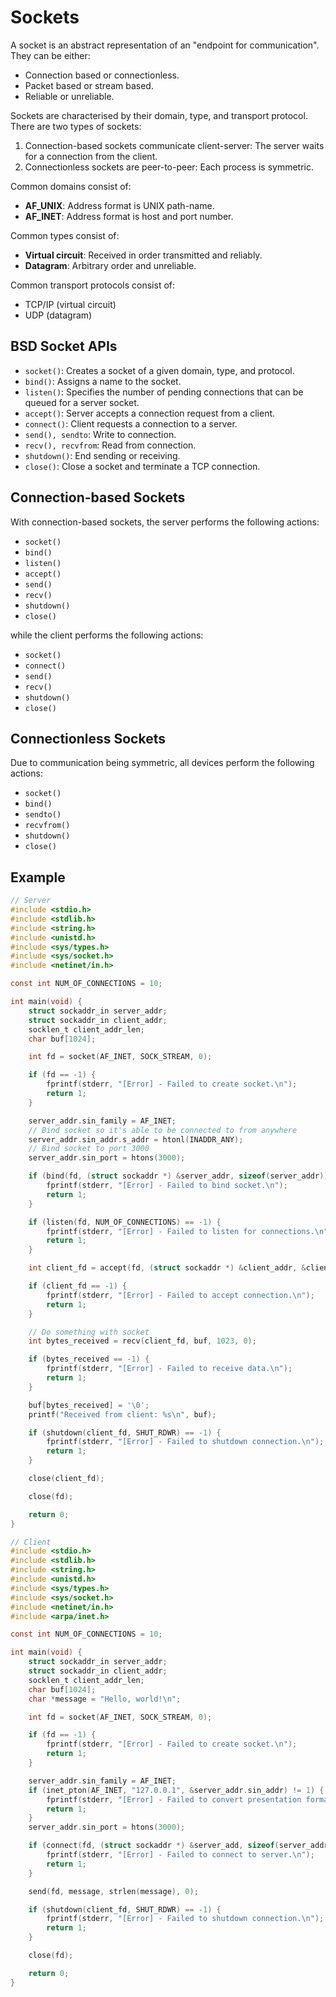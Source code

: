 # Sockets
A socket is an abstract representation of an "endpoint for communication". They
can be either:
- Connection based or connectionless.
- Packet based or stream based.
- Reliable or unreliable.

Sockets are characterised by their domain, type, and transport protocol. 
There are two types of sockets:
1. Connection-based sockets communicate client-server: The server waits for a
connection from the client.
2. Connectionless sockets are peer-to-peer: Each process is symmetric.

Common domains consist of:
- **AF_UNIX**: Address format is UNIX path-name.
- **AF_INET**: Address format is host and port number.

Common types consist of:
- **Virtual circuit**: Received in order transmitted and reliably.
- **Datagram**: Arbitrary order and unreliable.

Common transport protocols consist of:
- TCP/IP (virtual circuit)
- UDP (datagram)

## BSD Socket APIs
- `socket()`: Creates a socket of a given domain, type, and protocol.
- `bind()`: Assigns a name to the socket.
- `listen()`: Specifies the number of pending connections that can be queued for
a server socket.
- `accept()`: Server accepts a connection request from a client.
- `connect()`: Client requests a connection to a server.
- `send(), sendto`: Write to connection.
- `recv(), recvfrom`: Read from connection.
- `shutdown()`: End sending or receiving.
- `close()`: Close a socket and terminate a TCP connection.

## Connection-based Sockets
With connection-based sockets, the server performs the following actions:
- `socket()`
- `bind()`
- `listen()`
- `accept()`
- `send()`
- `recv()`
- `shutdown()`
- `close()`

while the client performs the following actions:
- `socket()`
- `connect()`
- `send()`
- `recv()`
- `shutdown()`
- `close()`

## Connectionless Sockets
Due to communication being symmetric, all devices perform the following actions:
- `socket()`
- `bind()`
- `sendto()`
- `recvfrom()`
- `shutdown()`
- `close()`

## Example
```c
// Server
#include <stdio.h>
#include <stdlib.h>
#include <string.h>
#include <unistd.h>
#include <sys/types.h>
#include <sys/socket.h>
#include <netinet/in.h>

const int NUM_OF_CONNECTIONS = 10;

int main(void) {
    struct sockaddr_in server_addr;
    struct sockaddr_in client_addr;
    socklen_t client_addr_len;
    char buf[1024];

    int fd = socket(AF_INET, SOCK_STREAM, 0);

    if (fd == -1) {
        fprintf(stderr, "[Error] - Failed to create socket.\n");
        return 1;
    }

    server_addr.sin_family = AF_INET;
    // Bind socket so it's able to be connected to from anywhere
    server_addr.sin_addr.s_addr = htonl(INADDR_ANY);
    // Bind socket to port 3000
    server_addr.sin_port = htons(3000);

    if (bind(fd, (struct sockaddr *) &server_addr, sizeof(server_addr)) == -1) {
        fprintf(stderr, "[Error] - Failed to bind socket.\n");
        return 1;
    }

    if (listen(fd, NUM_OF_CONNECTIONS) == -1) {
        fprintf(stderr, "[Error] - Failed to listen for connections.\n");
        return 1;
    }

    int client_fd = accept(fd, (struct sockaddr *) &client_addr, &client_addr_len);

    if (client_fd == -1) {
        fprintf(stderr, "[Error] - Failed to accept connection.\n");
        return 1;
    }

    // Do something with socket
    int bytes_received = recv(client_fd, buf, 1023, 0);

    if (bytes_received == -1) {
        fprintf(stderr, "[Error] - Failed to receive data.\n");
        return 1;
    }

    buf[bytes_received] = '\0';
    printf("Received from client: %s\n", buf);

    if (shutdown(client_fd, SHUT_RDWR) == -1) {
        fprintf(stderr, "[Error] - Failed to shutdown connection.\n");
        return 1;
    }

    close(client_fd);

    close(fd);

    return 0;
}
```

```c
// Client
#include <stdio.h>
#include <stdlib.h>
#include <string.h>
#include <unistd.h>
#include <sys/types.h>
#include <sys/socket.h>
#include <netinet/in.h>
#include <arpa/inet.h>

const int NUM_OF_CONNECTIONS = 10;

int main(void) {
    struct sockaddr_in server_addr;
    struct sockaddr_in client_addr;
    socklen_t client_addr_len;
    char buf[1024];
    char *message = "Hello, world!\n";

    int fd = socket(AF_INET, SOCK_STREAM, 0);

    if (fd == -1) {
        fprintf(stderr, "[Error] - Failed to create socket.\n");
        return 1;
    }

    server_addr.sin_family = AF_INET;
    if (inet_pton(AF_INET, "127.0.0.1", &server_addr.sin_addr) != 1) {
        fprintf(stderr, "[Error] - Failed to convert presentation format address to network format.\n");
        return 1;
    }
    server_addr.sin_port = htons(3000);

    if (connect(fd, (struct sockaddr *) &server_add, sizeof(server_addr)) == -1) {
        fprintf(stderr, "[Error] - Failed to connect to server.\n");
        return 1;
    }

    send(fd, message, strlen(message), 0);

    if (shutdown(client_fd, SHUT_RDWR) == -1) {
        fprintf(stderr, "[Error] - Failed to shutdown connection.\n");
        return 1;
    }

    close(fd);

    return 0;
}
```
